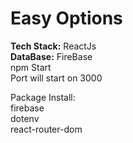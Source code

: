 <h1>Easy Options</h1>

<b>Tech Stack:</b> ReactJs <br/>
<b>DataBase:</b> FireBase <br/>
npm Start <br/>
Port will start on 3000 


Package Install:<br>
firebase<br>
dotenv<br>
react-router-dom<br>
